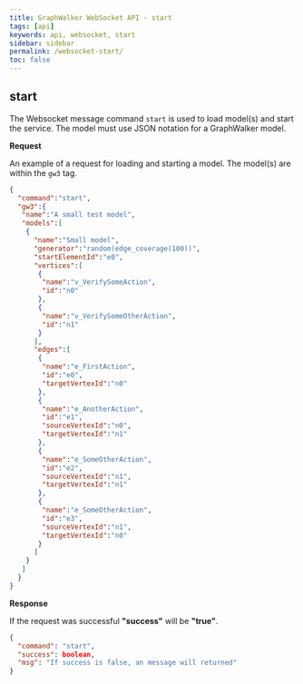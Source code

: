 ```yaml
---
title: GraphWalker WebSocket API - start
tags: [api]
keywords: api, websocket, start
sidebar: sidebar
permalink: /websocket-start/
toc: false
---
```




## start
The Websocket message command `start` is used to load model(s) and start the service. The model must use JSON notation for a GraphWalker model.
 
**Request**

An example of a request for loading and starting a model. The model(s) are within the `gw3` tag.

```json
{
  "command":"start",
  "gw3":{
   "name":"A small test model",
   "models":[
    {
      "name":"Small model",
      "generator":"random(edge_coverage(100))",
      "startElementId":"e0",
      "vertices":[
       {
        "name":"v_VerifySomeAction",
        "id":"n0"
       },
       {
        "name":"v_VerifySomeOtherAction",
        "id":"n1"
       }
      ],
      "edges":[
       {
        "name":"e_FirstAction",
        "id":"e0",
        "targetVertexId":"n0"
       },
       {
        "name":"e_AnotherAction",
        "id":"e1",
        "sourceVertexId":"n0",
        "targetVertexId":"n1"
       },
       {
        "name":"e_SomeOtherAction",
        "id":"e2",
        "sourceVertexId":"n1",
        "targetVertexId":"n1"
       },
       {
        "name":"e_SomeOtherAction",
        "id":"e3",
        "sourceVertexId":"n1",
        "targetVertexId":"n0"
       }
      ]
    }
   ]
  }
}
```

**Response**

If the request was successful **"success"** will be **"true"**.

```json
{
  "command": "start",
  "success": boolean,
  "msg": "If success is false, an message will returned"
}
```
